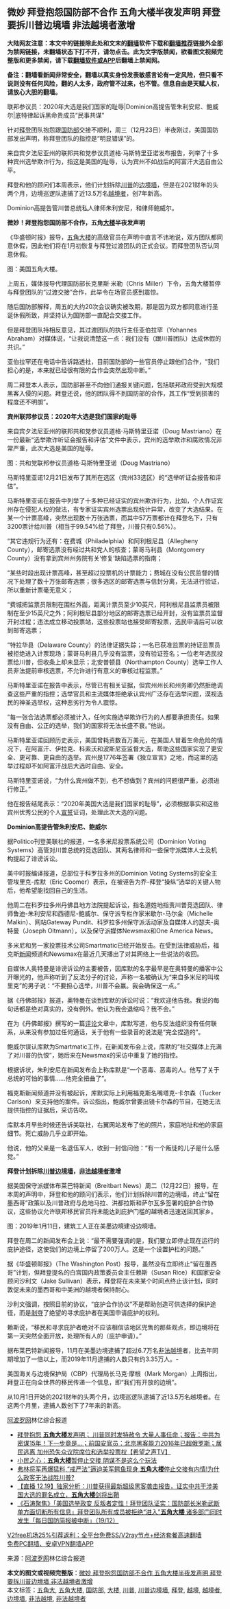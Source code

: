  <h2>微妙 拜登抱怨国防部不合作 五角大楼半夜发声明 拜登要拆川普边境墙 非法越境者激增</h2> <p class="notice"><b>大陆网友注意：本文中的链接除此处和文末的<a href="https://github.com/bannedbook/fanqiang" >翻墙</a>软件下载和<a href="https://github.com/killgcd/justmysocks/blob/master/README.md">翻墙推荐</a>链接外全部为禁网链接，未翻墙状态下打不开，请勿点击。此为文字版禁闻，欲看图文视频完整版和更多禁闻，请下载<a href="https://github.com/bannedbook/fanqiang">翻墙软件或APP</a>后翻墙上禁闻网。</p><p>备注：翻墙看新闻非常安全，翻墙以真实身份发表敏感言论有一定风险，但只看不说则没有任何风险，翻的人太多，政府管不过来，也不管。信息自由是天赋人权，请放心大胆的翻墙。</b></p>  <div class="entry"> <p id="summary">联邦参议员：2020年大选是我们国家的耻辱|Dominion高提告管朱利安尼、鲍威尔|底特律起诉黑命贵成员“民事共谋”</p> <p>针对<a href="https://www.bannedbook.org/bnews/tag/%e6%8b%9c%e7%99%bb/" class="st_tag internal_tag" rel="tag" title="标签 拜登 下的日志">拜登</a>团队抱怨跟<a href="https://www.bannedbook.org/bnews/tag/%E5%9B%BD%E9%98%B2%E9%83%A8/" class="st_tag internal_tag" rel="tag" title="标签 国防部 下的日志">国防部</a>交接不顺利，周三（12月23日）半夜刚过，美国国防部发出声明，称拜登团队的指控是“明显错误”的。</p> <p>来自宾夕法尼亚州的联邦共和党参议员道格‧马斯特里亚诺发布报告，列举了十多种宾州选举欺诈行为，指这是美国的耻辱，认为宾州不如战后的阿富汗大选自由公平。</p> <p>拜登和他的顾问们本周表示，他们计划拆除<a href="https://www.bannedbook.org/bnews/tag/%e5%b7%9d%e6%99%ae/" class="st_tag internal_tag" rel="tag" title="标签 川普 下的日志">川普</a>的<a href="https://www.bannedbook.org/bnews/tag/%E8%BE%B9%E5%A2%83%E5%A2%99/" class="st_tag internal_tag" rel="tag" title="标签 边境墙 下的日志">边境墙</a>，但是在2021财年的头两个月，边境巡逻队逮捕了近13.5万名<a href="https://www.bannedbook.org/bnews/tag/%E8%B6%8A%E5%A2%83%E8%80%85/" class="st_tag internal_tag" rel="tag" title="标签 越境者 下的日志">越境者</a>，创7年新高。</p> <p>Dominion高提告管川普总统私人律师朱利安尼，和律师鲍威尔。</p> <p><strong>微妙！拜登抱怨国防部不合作，五角<a href="https://www.bannedbook.org/bnews/tag/%E5%A4%A7%E6%A5%BC/" class="st_tag internal_tag" rel="tag" title="标签 大楼 下的日志">大楼</a>半夜发声明</strong></p> <p>《华盛顿时报》报导，<a href="https://www.bannedbook.org/bnews/tag/%e4%ba%94%e8%a7%92%e5%a4%a7%e6%a5%bc/" class="st_tag internal_tag" rel="tag" title="标签 五角大楼 下的日志">五角大楼</a>的高级官员在声明中直言不讳地说，双方团队都同意休假，因此他们将在1月初恢复与拜登过渡团队的正式会议。而拜登团队否认同意休假。</p> <p>图：美国五角大楼。</p> <p>上周五，媒体报导代理国防部长克里斯‧米勒（Chris Miller）下令，五角大楼暂停与拜登团队的“过渡交接”合作，此举令在场官员感到震惊。</p> <p>随后国防部解释，周五的大约20次会议确实被改期，那是因为双方都同意进行圣诞休假所致，并坚持认为国防部一直配合交接工作。</p> <p>但是拜登团队持相反意见，其过渡团队的执行主任亚伯拉罕（Yohannes Abraham）对媒体说，“让我说清楚这一点：我们没有（跟川普团队）达成休假的共识。”</p> <p>亚伯拉罕还在电话中告诉路透社，目前国防部的一些官员停止跟他们合作，“我们担心的是，本来就已经很有限的合作会突然出现中断。”</p> <p>周二拜登本人表示，国防部甚至不向他们通报关键问题，包括联邦政府受到大规模黑客入侵的问题。拜登还说，他的团队得不到国防部的合作，其工作“受到损害的程度还不明朗”。</p>  <p><strong>宾州</strong><strong>联邦参议员：2020年大选是我们国家的耻辱</strong></p> <p>来自宾夕法尼亚州的联邦共和党参议员道格‧马斯特里亚诺（Doug Mastriano）在一份最新“选举欺诈听证会报告和评估”文件中表示，宾州的选举欺诈和腐败情况非常严重，此次大选是美国的耻辱。</p> <p>图：共和党联邦参议员道格‧马斯特里亚诺（Doug Mastriano）</p> <p>马斯特里亚诺12月21日发布了其所在选区（宾州33选区）的“选举听证会报告和评估”。</p> <p>马斯特里亚诺在报告中列举了十多种已经证实的宾州欺诈行为，比如，个人作证宾州存在侵犯人权的做法，有专家证实宾州选票出现统计异常，改变了大选结果。在某一个计票高峰，突然出现数十万张选票，而其中57万票都计在拜登名下，只有3200票计给川普（相当于99.54%给了拜登，川普只有0.56%）。</p> <p>“其它违规行为还有：在费城（Philadelphia）和阿利根尼县（Allegheny County），邮寄选票没有经过共和党人的核查；蒙哥马利县（Montgomery County）没有拿到宾州州务院有关‘修复’缺陷选票的指南；</p> <p>“某些时段出现计票高峰，甚至超过投票机的计票能力；费城在没有公民监督的情况下处理了数十万张邮寄选票；很多选区的邮寄选票与信封分离，无法进行验证，所以重新计票毫无意义；</p> <p>“费城把监票员限制在围栏外面，距离计票员至少10英尺，阿利根尼县监票员被限制在至少15英尺之外；阿利根尼县部分地区的邮寄选票已经开封，没有监票员监督开封过程；违法成立移动投票站，这些投票站也接受邮寄投票，选民申请后可以收到邮寄选票；</p> <p>“特拉华县（Delaware County）的法律证据失踪；一名已获准监票的持证监票员被拒绝进入计票现场；蒙哥马利县几乎没有监票，没有验证签名；一位老年选民投票给川普，但收条上却未显示；北安普顿县（Northampton County）选举工作人员非法提前审核选票，不允许进行有意义的审核过程监票。”</p> <p>马斯特里亚诺在报告中表示，尽管已有相关证据，但宾州州长和州务卿仍然拒绝调查这些严重的指控；选举官员和主流媒体拒绝承认宾州广泛存在选举问题，漠视选民的神圣选举权，这种恶劣行为令人震惊。</p> <p>“每一张合法选票都必须被计入，任何实施选举欺诈行为的人都要承担责任。如果没有自由、公正的选举，我们的国家将无法长盛不衰。”他说。</p> <p>马斯特里亚诺回顾历史表示，美国曾耗资数百万美元，在美国人冒着生命危险的情况下，在阿富汗、伊拉克、科索沃和波斯尼亚监督大选，帮助这些国家实现了更安全、更可靠、更自由的选举。宾州是1776年签署《独立宣言》之地，而这里的选举过程却不如阿富汗战后大选时自由、安全。</p> <p>马斯特里亚诺说，“为什么宾州做不到，也不想做到？宾州的问题很严重，必须进行修正。”</p>  <p>他在报告结尾表示：“2020年美国大选是我们国家的耻辱”，必须根据事实和这些宾州优秀公民的个人<span class='wp_keywordlink'><a href="https://www.bannedbook.org/forum5/topic17.html" title="宣誓与预言" target="_blank">宣誓</a></span>证词，处理此次大选的问题。</p> <p><strong>Dominion高提告管朱利安尼、鲍威尔</strong></p> <p>据Politico刊登美联社的报道，一名多米尼投票系统公司（Dominion Voting Systems）高管对川普总统的竞选团队、其两名律师和一些保守派媒体人士及机构提起了诽谤诉讼。</p> <p>美中时报编译报道，总部位于科罗拉多州的Dominion Voting Systems的安全主管埃里克-库默（Eric Coomer）表示，在被诬告为乔-拜登“操纵”选举的关键人物后，他希望能找回自己的生活。</p> <p>他周二在科罗拉多州丹佛县地方法院提起诉讼，指名道姓地指责川普竞选团队、律师鲁迪-朱利安尼和西德尼-鲍威尔、保守派专栏作家米歇尔-马尔金（Michelle Malkin）、网站Gateway Pundit、科罗拉多州保守派活动家及自媒体人约瑟夫-奥特曼（Joseph Oltmann），以及保守派媒体Newsmax和One America News。</p> <p>多米尼和另一家投票技术公司Smartmatic已经开始反击。在受到法律威胁后，福克斯<span class='wp_keywordlink_affiliate'><a href="https://www.bannedbook.org/" title="新闻">新闻</a></span>频道和Newsmax在最近几天播出了对其网络上一些说法的收回。</p> <p>自媒体人奥特曼是诽谤诉讼的主要被告，因库默的名字最早是在奥特曼的播客中公开曝光的，他声称听到了反法分子的讨论，声称一名被确认为“来自多米尼的叫埃里克”的男子说：“不要担心选举，川普不会赢。我会确保这一点。”</p> <p>据《丹佛邮报》报道，奥特曼在谈到库默的诉讼时说：“我欢迎他告我。我说的每句话都是绝对真实的，没有例外。他认为我会退缩吗？我不会。”</p> <p>在为《丹佛邮报》撰写的一篇<span class='wp_keywordlink_affiliate'><a href="https://www.bannedbook.org/bnews/comments/" title="新闻评论" target="_blank">评论</a></span>文章中，库默写道，他与反法组织没有任何联系，从来没有参加过任何通话，关于他有一些录音的说法是“完全捏造的”。</p> <p>鲍威尔误认库默为Smartmatic工作，在新闻发布会上说，库默的“社交媒体上充满了对川普的仇恨”，她后来在Newsmax的采访中重复了她的指控。</p> <p>根据诉状，朱利安尼在新闻发布会上称库默是“一个恶毒、恶毒的人。他写了关于总统的可怕的事情……他完全扭曲了”。</p> <p>福克斯新闻频道并没有被起诉，库默实际上利用福克斯名嘴塔克-卡尔森（Tucker Carlson）来支持他的案件。诉讼指出，鲍威尔曾要出镜卡尔森的节目，在她无法提供指控的证据后，采访告吹。</p> <p>库默本月早些时候还告诉美联社，右翼网站发布了他的照片，家庭地址和他的家庭细节。死亡威胁几乎立即开始。</p>  <p>他说，他的父亲是一名退伍军人，收到一封信问他：“有一个叛徒的儿子是什么感觉。”</p> <p><strong>拜登计划拆除<a href="https://www.bannedbook.org/bnews/tag/%E5%B7%9D%E6%99%AE%E8%BE%B9%E5%A2%83%E5%A2%99/" class="st_tag internal_tag" rel="tag" title="标签 川普边境墙 下的日志">川普边境墙</a>，<a href="https://www.bannedbook.org/bnews/tag/%E9%9D%9E%E6%B3%95%E8%B6%8A%E5%A2%83%E8%80%85/" class="st_tag internal_tag" rel="tag" title="标签 非法越境者 下的日志">非法越境者</a>激增</strong></p> <p>据美国保守派媒体布莱巴特新闻（Breitbart News）周二（12月22日）报导，在本周的声明中，拜登和他的顾问们表示，他们计划拆除川普的边境墙，终止“留在墨西哥”政策以及川普政府与危地马拉、洪都拉斯和萨尔瓦多签署的庇护合作协议，这些协议允许联邦移民官员将未能达到庇护门槛的越境者迅速送回其家乡。</p> <p>图：2019年1月11日，建筑工人正在美墨边境建设边境墙。</p> <p>拜登在周二的新闻发布会上说：“最不需要强调的是，我们要立即停止现在运行的庇护途径，这使我们的边境上停留了200万人。这是一个设置护栏的问题。”</p> <p>据《华盛顿邮报》（The Washington Post）报导，虽然没有立即终止“留在墨西哥”计划，但拜登提名的白宫国内政策委员会主任赖斯（Susan Rice）和国家安全顾问沙利文（Jake Sullivan）表示，拜登将在未来某个时间点终止该计划，同时敦促未来的墨西哥和中美洲的越境者保持耐心。</p> <p>沙利文强调，按照目前的协议，“庇护合作协议”不是帮助创造可供选择的保护途径，而是<span class='wp_keywordlink'><a href="https://www.bannedbook.org/forum2/topic21.html" title="《剥夺》 黄建民 著" target="_blank">剥夺</a></span>了绝望的寻求庇护者在美国申请庇护的权利。</p> <p>赖斯说，“移民和寻求庇护者绝对不应该相信该地区兜售的那些观点，即边境将在第一天突然全面开放，处理所有人的（庇护申请）。”</p> <p>据布莱巴特新闻报导，11月在美墨边境逮捕了超过6.7万名<a href="https://www.bannedbook.org/bnews/tag/%E9%9D%9E%E6%B3%95%E8%B6%8A%E5%A2%83/" class="st_tag internal_tag" rel="tag" title="标签 非法越境 下的日志">非法越境</a>者，比去年同期增加了一倍以上，而2019年11月逮捕的人数只有约3.35万人。-</p> <p>美国海关与边境保护局（CBP）代理局长马克·摩根（Mark Morgan）上周指出，拜登正在向全世界的移民传递一个信息，即“我们有开放的边境”。</p> <p>从10月1日开始的2021财年的头两个月，边境巡逻队逮捕了近13.5万名越境者。在这两个月里，逮捕人数创下了7年来的新高。</p> <p><span class='wp_keywordlink_affiliate'><a href="https://www.aboluowang.com/" title="阿波罗网" target="_blank">阿波罗网</a></span>林亿综合报道</p> <p></p>  <p></p> <ul class='op-related-articles' title='相关阅读'> <li><a href='https://www.bannedbook.org/bnews/cbnews/20201224/1453862.html' target='_blank'>拜登抱怨 <b>五角大楼</b>发声明； 川普同时发特赦令 大量人事任命；报告：中共为密谋15年！下一步竟是…；前国安官员：北京黑客能力2016年已超俄罗斯；居民逃离 加州恐失众议院席位和选举投票权【希望之声TV】</a></li> <li><a href='https://www.bannedbook.org/bnews/baitai/20201223/1453460.html' target='_blank'>小民之心：<b>五角大楼</b>暂停止交接 阴谋不是这么个玩法</a></li> <li><a href='https://www.bannedbook.org/bnews/bannedvideo/20201220/1451718.html' target='_blank'>弗林将军再爆猛料,“戒严法”逼迫美军鳄鱼现身,<b>五角大楼</b>停止交接有内情!为什么政客无法战胜川普?</a></li> <li><a href='https://www.bannedbook.org/bnews/bannedvideo/20201220/1451381.html' target='_blank'>【直播 12.19】独家分析：川普获得最新超级黑客袭击报告，证实中共干涉美国大选的罪名成立，<b>五角大楼</b>剑将出鞘</a></li> <li><a href='https://www.bannedbook.org/bnews/bannedvideo/20201220/1451234.html' target='_blank'>《石涛聚焦》「美国选举政变 反叛者定性！拜登团队证实：国防部长米勒武断单方面切断所有信息」拜登团队所有成员被拒绝“进入”<b>五角大楼</b> 诸多部门同时发生「每日国防简报被中断」（19/12）</a></li> </ul> <p class="texttj"> <a href="https://github.com/bannedbook/fanqiang/wiki/V2ray%E6%9C%BA%E5%9C%BA" target="_blank">V2free机场25%引荐返利：全平台免费SS/V2ray节点+经济套餐高速翻墙</a><br/> <a href="https://github.com/bannedbook/fanqiang/wiki/%E7%A6%81%E9%97%BB%E7%BD%91%E5%AE%89%E5%8D%93%E7%BF%BB%E5%A2%99%E6%96%B0%E9%97%BBAPP" target="_blank">免费PC翻墙、安卓VPN翻墙APP</a></p><p> 来源：<a href="https://www.aboluowang.com/2020/1224/1537715.html" target="_blank">阿波罗网</a>林亿综合报道 </p><a name='sharetosocial'></a>       <div><b>本文的图文或视频完整版</b>：<a href='https://www.bannedbook.org/bnews/topimagenews/20201224/1454264.html'>微妙 拜登抱怨国防部不合作 五角大楼半夜发声明 拜登要拆川普边境墙 非法越境者激增</a></div>  </div><!--END ENTRY--> <div class="postfooter"> <div>本文标签：<a href="https://www.bannedbook.org/bnews/tag/%E4%BA%94%E8%A7%92%E5%A4%A7/" rel="tag">五角大</a>, <a href="https://www.bannedbook.org/bnews/tag/%e4%ba%94%e8%a7%92%e5%a4%a7%e6%a5%bc/" rel="tag">五角大楼</a>, <a href="https://www.bannedbook.org/bnews/tag/%E5%9B%BD%E9%98%B2%E9%83%A8/" rel="tag">国防部</a>, <a href="https://www.bannedbook.org/bnews/tag/%E5%A4%A7%E6%A5%BC/" rel="tag">大楼</a>, <a href="https://www.bannedbook.org/bnews/tag/%e5%b7%9d%e6%99%ae/" rel="tag">川普</a>, <a href="https://www.bannedbook.org/bnews/tag/%E5%B7%9D%E6%99%AE%E8%BE%B9%E5%A2%83%E5%A2%99/" rel="tag">川普边境墙</a>, <a href="https://www.bannedbook.org/bnews/tag/%e6%8b%9c%e7%99%bb/" rel="tag">拜登</a>, <a href="https://www.bannedbook.org/bnews/tag/%E8%B6%8A%E5%A2%83/" rel="tag">越境</a>, <a href="https://www.bannedbook.org/bnews/tag/%E8%B6%8A%E5%A2%83%E8%80%85/" rel="tag">越境者</a>, <a href="https://www.bannedbook.org/bnews/tag/%E8%BE%B9%E5%A2%83%E5%A2%99/" rel="tag">边境墙</a>, <a href="https://www.bannedbook.org/bnews/tag/%E9%9D%9E%E6%B3%95%E8%B6%8A%E5%A2%83/" rel="tag">非法越境</a>, <a href="https://www.bannedbook.org/bnews/tag/%E9%9D%9E%E6%B3%95%E8%B6%8A%E5%A2%83%E8%80%85/" rel="tag">非法越境者</a></div>  </div><!--END POSTFOOTER--> 